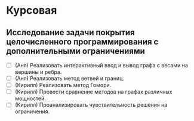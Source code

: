 # Курсовая 

## Исследование задачи покрытия целочисленного программирования с дополнительными ограничениями

- [ ] (Аня) Реализовать интерактивный ввод и вывод графа с весами на вершины и ребра.
- [ ] (Аня) Реализовать метод ветвей и границ.
- [ ] (Кирилл) Реализовать метод Гомори.
- [ ] (Кирилл) Провести сравнение методов на графах различных мощностей.
- [ ] (Кирилл) Проанализировать чувствительность решения на ограничения.
